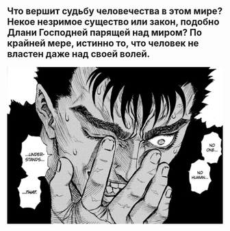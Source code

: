 ## Что вершит судьбу человечества в этом мире? Некое незримое существо или закон, подобно Длани Господней парящей над миром? По крайней мере, истинно то, что человек не властен даже над своей волей.
![image](https://github.com/secxndary/secxndary/raw/main/guts.jpg)

<!--# Синие💙 волосы💭 – Аомине🙋‍♂ Дайки🏀
# Не напрягайся🎲, будь🥺 только😔 без🚫 паники💢
# Моя точность,🧿она ни с чем📴не сравнима✨, о😮
# Ты попал🪦в игру🎮- Шинтаро Мидорима❇
# Закинул данк🤾‍♂- попадаю точно✔в цель🎯
# Это битва🥊поколений,🤼‍♂каждая💯игра - дуэль🔫
# Снова⏱ летит✈ взрывной☄ пас🏀, я не могу🚫 перехватить😔
# Смотри👀 бросок💅-мираж🏜, Тецу🙆‍♂ хочет😪 победить🏆


# Мои🙋‍♂ приказы📇 абсолютны💯, ты👦 уже не воин🤺
# Знай🧠 своё место🚮, свысока🏔 смотреть👀 ты не достоин🚫
# Хочешь🥶 увидеть👀 мои силы✊? Покажу👁 тебе-е-е🦾
# Но🤨 почему🥺 ты на коленях🦵 Рёта Кисе🙇🏻‍♂?
# Что значит🤨? Вопрос❔ был пожелать🌠 удачи🍀
# Сокрушу💢 вас🐑 в расплох💭
# Неважно😑, что придумает💡из вас каждый🤪
# Один⃣ только мой взгляд👁 и я🙋‍♂ вернулся🔙 дважды⃣
# Все🖖 мои пальцы👋 – полученный травмы🩹
# Некоронованный⛔ король🤴, осознай😲, как ему тяжко🤕
# Каждую игру🎮 Киёши засолить🧂 намерен😈
# Но 🦋несмотря🙈 на скилл🤾‍♂, лишь команде👬 своей верен😊
# Властелин👑защиты🛡- это Мурасакибара💦
# Не❌ любитель❤баскетбола🏀, но так больно😖от провала😥
# Аомине🥰на площадке🤭 – застывает🧊время⌛
# это все😆талант,🤪гениальность -🧠его бремя🐓


# Синие💙 волосы💭 – Аомине🙋‍♂ Дайки🏀
# Не напрягайся🎲, будь🥺 только😔 без🚫 паники💢
# Моя точность,🧿она ни с чем📴не сравнима✨
# Ты попал🪦в игру🎮- Шинтаро Мидорима❇
# Закинул данк🤾‍♂- попадаю точно✔в цель🎯
# Это битва🥊поколений,🤼‍♂каждая💯игра - дуэль🔫
# Снова⏱ летит✈ взрывной☄ пас🏀, я не могу🚫 перехватить😔
# Смотри👀 бросок💅-мираж🏜, Тецу🙆‍♂ хочет😪 победить🏆
# Синие💙 волосы💭 – Аомине🙋‍♂ Дайки🏀
# Не напрягайся🎲, будь🥺 только😔 без🚫 паники💢
# Моя точность,🧿она ни с чем📴не сравнима✨
# Ты попал🪦в игру🎮- Шинтаро Мидорима❇
# Закинул данк🤾‍♂- попадаю точно✔в цель🎯
# Это битва🥊поколений,🤼‍♂каждая💯игра - дуэль🔫
# Снова⏱ летит✈ взрывной☄ пас🏀, я не могу🚫 перехватить😔
# Смотри👀 бросок💅-мираж🏜, Тецу🙆‍♂ хочет😪 победить🏆


**secxndary/secxndary** is a ✨ _special_ ✨ repository because its `README.md` (this file) appears on your GitHub profile.

Here are some ideas to get you started:

- 🔭 I’m currently working on ...
- 🌱 I’m currently learning ...
- 👯 I’m looking to collaborate on ...
- 🤔 I’m looking for help with ...
- 💬 Ask me about ...
- 📫 How to reach me: ...
- 😄 Pronouns: ...
- ⚡ Fun fact: ...
-->
